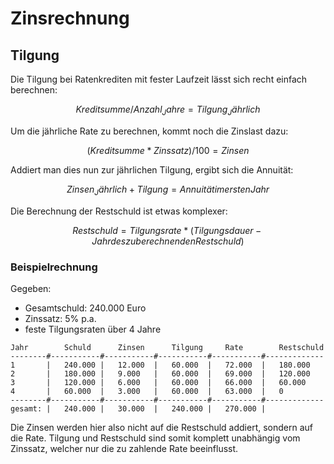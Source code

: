 # Zinsrechnung

## Tilgung

Die Tilgung bei Ratenkrediten mit fester Laufzeit lässt sich recht einfach berechnen:

```math
Kreditsumme / Anzahl_Jahre = Tilgung_Jährlich
```

Um die jährliche Rate zu berechnen, kommt noch die Zinslast dazu:

```math
( Kreditsumme * Zinssatz ) / 100 = Zinsen
```

Addiert man dies nun zur jährlichen Tilgung, ergibt sich die Annuität:

```math
Zinsen_Jährlich + Tilgung = Annuität im ersten Jahr 
```

Die Berechnung der Restschuld ist etwas komplexer: 

```math
Restschuld = Tilgungsrate * ( Tilgungsdauer - Jahr des zu berechnenden Restschuld ) 
```

### Beispielrechnung

Gegeben: 
- Gesamtschuld: 240.000 Euro
- Zinssatz: 5% p.a.
- feste Tilgungsraten über 4 Jahre

```
Jahr        Schuld      Zinsen      Tilgung     Rate        Restschuld
--------#-----------#-----------#-----------#-----------#-------------
1       |   240.000 |   12.000  |   60.000  |   72.000  |   180.000 
2       |   180.000 |   9.000   |   60.000  |   69.000  |   120.000
3       |   120.000 |   6.000   |   60.000  |   66.000  |   60.000
4       |   60.000  |   3.000   |   60.000  |   63.000  |   0 
--------#-----------#-----------#-----------#-----------#-------------
gesamt: |   240.000 |   30.000  |   240.000 |   270.000 |   
```

Die Zinsen werden hier also nicht auf die Restschuld addiert, sondern auf die Rate.
Tilgung und Restschuld sind somit komplett unabhängig vom Zinssatz, welcher nur die zu zahlende Rate beeinflusst.
